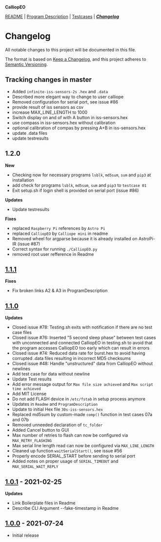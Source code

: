 **CalliopEO**

[README](README.md) | [Program Description](ProgramDescription.md) | [Testcases](testcases/testcases.md) | ***[Changelog](CHANGELOG.md)***
# Changelog

All notable changes to this project will be documented in this file.

The format is based on [Keep a Changelog](https://keepachangelog.com/en/1.0.0/),
and this project adheres to [Semantic Versioning](https://semver.org/spec/v2.0.0.html).

## Tracking changes in master

- Added `infinite-iss-sensors-2s` `.hex` and `.data`
- Described more elegant way to change to user calliope
- Removed configuration for serial port, see issue #86
- provide result of iss sensors as csv
- increase MAX_LINE_LENGTH to 1000
- Switch display on and of with A button in iss-sensors.hex
- use compass in iss-sensors.hex without calibration
- optional calibration of compas by pressing A+B in iss-sensors.hex
- update .data files
- update testresults

## 1.2.0

**New**
- Checking now for necessary programs `lsblk`, `md5sum`, `sum` and `pip3` at installation
- add check for programs `lsblk`, `md5sum`, `sum` and `pip3` to `testcase 01`
- Exit setup.sh if login shell is provided on serial port (issue #86)

**Updates**

- Update testresults

**Fixes**
- replaced `Raspberry Pi` references by `Astro Pi`
- replaced `CalliopEO` by `Calliope mini` in readme
- Removed wheel for argparse because it is already installed on AstroPi-IR (issue #87)
- Correct syntax for running `./CalliopEO.py`
- removed root user refference in Readme

## [1.1.1](https://github.com/calliope-edu/CalliopEO_AstroPi/releases/tag/v1.1.1)

**Fixes**
- Fix broken links A2 & A3 in ProgramDescription

## [1.1.0](https://github.com/calliope-edu/CalliopEO_AstroPi/releases/tag/v1.1.0)

**Updates**
- Closed issue #78: Testing.sh exits with notification if there are no test case files
- Closed issue #76: Inserted "5 second sleep phase" between test cases with unconnected and connected CalliopEO in testing.sh to avoid that the program accesses CalliopEO too early which can result in errors
- Closed issue #74: Reduced data rate for burst.hex to avoid having corrupted .data files resulting in incorrect MD5 checksums
- Closed issue #48: Handle "unstructured" data from CalliopEO without newlines
- Add test case for data without newline
- Update Test results
- Add error message output for `Max file size achieved` and `Max script time achieved`
- Add MIT License
- Do not add FLASH device in `/etc/fstab` in setup process anymore
- Updates in `Readme` and `ProgramDescription`
- Update to initial Hex file `30s-iss-sensors.hex`
- Replaced md5sum by custom-made `comp()` function in test cases 07a and 07b
- Removed unneeded declaration of `tc_folder`
- Added Cancel button to GUI
- Max number of retries to flash can now be configured via `MAX_RETRY_FLASHING`
- Max serial line length read can now be configured via `MAX_LINE_LENGTH`
- Cleaned up function `waitSerialStart()`, see issue #56
- Properly encode SERIAL_START before sending to serial port
- Added notes on proper usage of `SERIAL_TIMEOUT` and `MAX_SERIAL_WAIT_REPLY`


## [1.0.1](https://github.com/Amerlander/svelte-typeahead-multiselect/releases/tag/v1.0.0) - 2021-02-25

**Updates**

- Link Boilerplate files in Readme
- Describe CLI Argument --fake-timestamp in Readme

## [1.0.0](https://github.com/calliope-edu/CalliopEO_AstroPi/releases/tag/v1.0.0) - 2021-07-24

- Initial release
